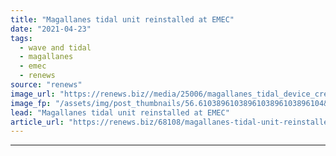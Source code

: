 ```yaml
---
title: "Magallanes tidal unit reinstalled at EMEC"
date: "2021-04-23"
tags: 
  - wave and tidal
  - magallanes
  - emec
  - renews
source: "renews"
image_url: "https://renews.biz//media/25006/magallanes_tidal_device_credit_orkney_harbour_authority.jpeg?mode=crop&width=770&heightratio=0.6103896103896103896103896104&slimmage=true"
image_fp: "/assets/img/post_thumbnails/56.6103896103896103896103896104&slimmage=true"
lead: "Magallanes tidal unit reinstalled at EMEC"
article_url: "https://renews.biz/68108/magallanes-tidal-unit-reinstalled-at-emec/"
---
```


---
